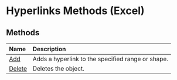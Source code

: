 
# Hyperlinks Methods (Excel)

## Methods



|**Name**|**Description**|
|:-----|:-----|
|[Add](6b1299b1-c204-f0f1-c328-768c8efdb0cd.md)|Adds a hyperlink to the specified range or shape.|
|[Delete](6875e532-a1af-2080-f80e-89d651294db0.md)|Deletes the object.|
